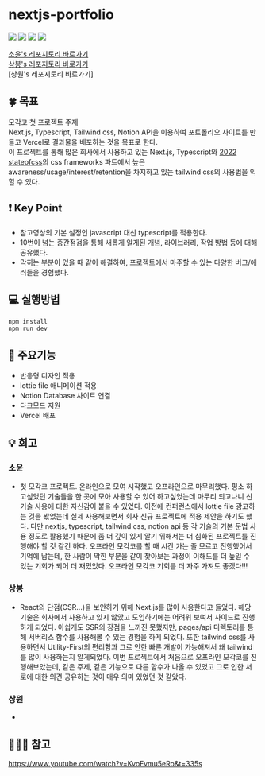# nextjs-portfolio

<img src="https://img.shields.io/badge/Next.js-000000?style=flat-square&logo=Next.js&logoColor=white"/> <img src="https://img.shields.io/badge/Typescript-3178C6?style=flat-square&logo=Typescript&logoColor=white"/> <img src="https://img.shields.io/badge/Tailwind CSS-06B6D4?style=flat-square&logo=Tailwind CSS&logoColor=white"/> <img src="https://img.shields.io/badge/Vercel-000000?style=flat-square&logo=Vercel&logoColor=white"/>


[소윤's 레포지토리 바로가기](https://github.com/soyoonJ/nextjs-tailwind-portfolio)  
[상봉's 레포지토리 바로가기](https://github.com/In-Self-Improvement/nextJsTutorial)    
[상원's 레포지토리 바로가기]

## 🍀 목표
모각코 첫 프로젝트 주제    
Next.js, Typescript, Tailwind css, Notion API을 이용하여 포트폴리오 사이트를 만들고 Vercel로 결과물을 배포하는 것을 목표로 한다.    
이 프로젝트를 통해 많은 회사에서 사용하고 있는 Next.js, Typescript와 [2022 stateofcss](https://2022.stateofcss.com/en-US/css-frameworks/)의 css frameworks 파트에서 높은 awareness/usage/interest/retention을 차지하고 있는 tailwind css의 사용법을 익힐 수 있다.

## ❗️ Key Point
- 참고영상의 기본 설정인 javascript 대신 typescript를 적용한다.   
- 10번이 넘는 중간점검을 통해 새롭게 알게된 개념, 라이브러리, 작업 방법 등에 대해 공유했다.
- 막히는 부분이 있을 때 같이 해결하여, 프로젝트에서 마주할 수 있는 다양한 버그/에러들을 경험했다.

## 💻 실행방법
```
npm install
npm run dev
```

## 📝 주요기능
- 반응형 디자인 적용
- lottie file 애니메이션 적용
- Notion Database 사이트 연결      
- 다크모드 지원
- Vercel 배포

## 💡 회고
### 소윤
- 첫 모각코 프로젝트. 온라인으로 모여 시작했고 오프라인으로 마무리했다. 평소 하고싶었던 기술들을 한 곳에 모아 사용할 수 있어 하고싶었는데 마무리 되고나니 신기술 사용에 대한 자신감이 붙을 수 있었다. 이전에 컨퍼런스에서 lottie file 광고하는 것을 봤었는데 실제 사용해보면서 회사 신규 프로젝트에 적용 제안을 하기도 했다. 다만 nextjs, typescript, tailwind css, notion api 등 각 기술의 기본 문법 사용 정도로 활용했기 때문에 좀 더 깊이 있게 알기 위해서는 더 심화된 프로젝트를 진행해야 할 것 같긴 하다. 오프라인 모각코를 할 때 시간 가는 줄 모르고 진행했어서 기억에 남는데, 한 사람이 막힌 부분을 같이 찾아보는 과정이 이해도를 더 높일 수 있는 기회가 되어 더 재밌었다. 오프라인 모각코 기회를 더 자주 가져도 좋겠다!!!
### 상봉
- React의 단점(CSR...)을 보안하기 위해 Next.js를 많이 사용한다고 들었다. 해당 기술은 회사에서 사용하고 있지 않았고 도입하기에는 어려워 보여서 사이드로 진행하게 되었다. 아쉽게도 SSR의 장점을 느끼진 못했지만, pages/api 디렉토리를 통해 서버리스 함수를 사용해볼 수 있는 경험을 하게 되었다. 또한 tailwind css를 사용하면서 Utility-First의 편리함과 그로 인한 빠른 개발이 가능해져서 왜 tailwind를 많이 사용하는지 알게되었다. 이번 프로젝트에서 처음으로 오프라인 모각코를 진행해보았는데, 같은 주제, 같은 기능으로 다른 함수가 나올 수 있었고 그로 인한 서로에 대한 의견 공유하는 것이 매우 의미 있었던 것 같았다.
### 상원
- 

## 🕵🏻‍♂️ 참고
https://www.youtube.com/watch?v=KvoFvmu5eRo&t=335s
